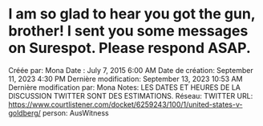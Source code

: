# I am so glad to hear you got the gun, brother! I sent you some messages on Surespot. Please respond ASAP.

Créée par: Mona
Date : July 7, 2015 6:00 AM
Date de création: September 11, 2023 4:30 PM
Dernière modification: September 13, 2023 10:53 AM
Dernière modification par: Mona
Notes: LES DATES ET HEURES DE LA DISCUSSION TWITTER SONT DES ESTIMATIONS.
Réseau: TWITTER
URL: https://www.courtlistener.com/docket/6259243/100/1/united-states-v-goldberg/
person: AusWitness